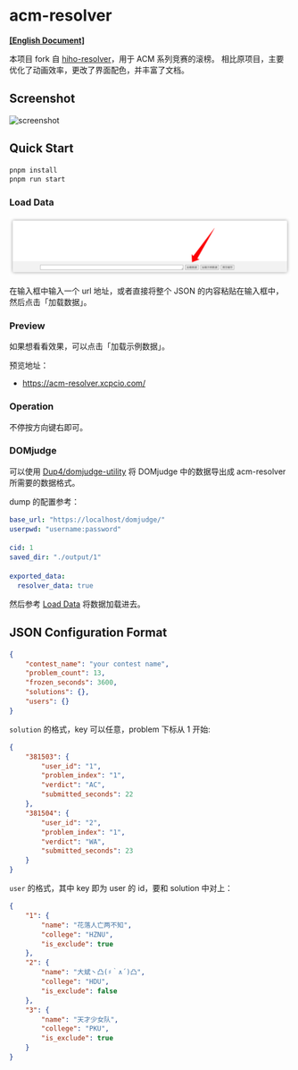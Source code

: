 # acm-resolver

**[\[English Document\]](README.en.md)**

本项目 fork 自 [hiho-resolver](https://github.com/hiho-coder/hiho-resolver)，用于 ACM 系列竞赛的滚榜。
相比原项目，主要优化了动画效率，更改了界面配色，并丰富了文档。

## Screenshot

![screenshot](screenshots/shot1.gif)

## Quick Start

```bash
pnpm install
pnpm run start
```

### Load Data

![](screenshots/tutorial_load_data.png)

在输入框中输入一个 url 地址，或者直接将整个 JSON 的内容粘贴在输入框中，然后点击「加载数据」。

### Preview

如果想看看效果，可以点击「加载示例数据」。

预览地址：

* <https://acm-resolver.xcpcio.com/>

### Operation

不停按方向键右即可。

### DOMjudge

可以使用 [Dup4/domjudge-utility](https://github.com/Dup4/domjudge-utility/tree/main/cmd/dump) 将 DOMjudge 中的数据导出成 acm-resolver 所需要的数据格式。

dump 的配置参考：

```yaml
base_url: "https://localhost/domjudge/"
userpwd: "username:password"

cid: 1
saved_dir: "./output/1"

exported_data:
  resolver_data: true
```

然后参考 [Load Data](#Load-Data) 将数据加载进去。

## JSON Configuration Format

```json
{
    "contest_name": "your contest name",
    "problem_count": 13,
    "frozen_seconds": 3600,
    "solutions": {},
    "users": {}
}
```

`solution` 的格式，key 可以任意，problem 下标从 1 开始:

```json
{
    "381503": {
        "user_id": "1",
        "problem_index": "1",
        "verdict": "AC",
        "submitted_seconds": 22
    },
    "381504": {
        "user_id": "2",
        "problem_index": "1",
        "verdict": "WA",
        "submitted_seconds": 23
    }
}
```

`user` 的格式，其中 key 即为 user 的 id，要和 solution 中对上：

```json
{
    "1": {
        "name": "花落人亡两不知",
        "college": "HZNU",
        "is_exclude": true
    },
    "2": {
        "name": "大斌丶凸(♯｀∧´)凸",
        "college": "HDU",
        "is_exclude": false
    },
    "3": {
        "name": "天才少女队",
        "college": "PKU",
        "is_exclude": true
    }
}
```
